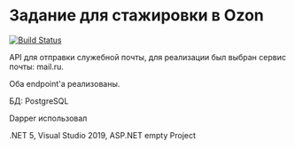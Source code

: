 # Задание для стажировки в Ozon
[![Build Status](https://dev.azure.com/c7843543/OzonTask/_apis/build/status/Columbiysky.OzonTask?branchName=main)](https://dev.azure.com/c7843543/OzonTask/_build/latest?definitionId=4&branchName=main)

API для отправки служебной почты, для реализации был выбран сервис почты: mail.ru.

Оба endpoint'a реализованы.

БД: PostgreSQL

Dapper использовал

.NET 5, Visual Studio 2019, ASP.NET empty Project